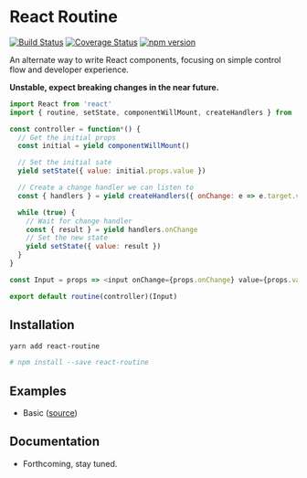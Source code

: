 # React Routine

[![Build Status](https://travis-ci.org/jsonnull/react-routine.svg?branch=master)](https://travis-ci.org/jsonnull/react-routine)
[![Coverage Status](https://coveralls.io/repos/github/jsonnull/react-routine/badge.svg?branch=master)](https://coveralls.io/github/jsonnull/react-routine?branch=master)
[![npm version](https://img.shields.io/npm/v/react-routine.svg)](https://www.npmjs.com/package/react-routine)

An alternate way to write React components, focusing on simple control flow and developer experience.

**Unstable, expect breaking changes in the near future.**

```JavaScript
import React from 'react'
import { routine, setState, componentWillMount, createHandlers } from 'react-routine'

const controller = function*() {
  // Get the initial props
  const initial = yield componentWillMount()

  // Set the initial sate
  yield setState({ value: initial.props.value })

  // Create a change handler we can listen to
  const { handlers } = yield createHandlers({ onChange: e => e.target.value })

  while (true) {
    // Wait for change handler
    const { result } = yield handlers.onChange
    // Set the new state
    yield setState({ value: result })
  }
}

const Input = props => <input onChange={props.onChange} value={props.value} />

export default routine(controller)(Input)
```

## Installation

```sh
yarn add react-routine

# npm install --save react-routine
```

## Examples

 - Basic ([source](examples/))


## Documentation

 - Forthcoming, stay tuned.
